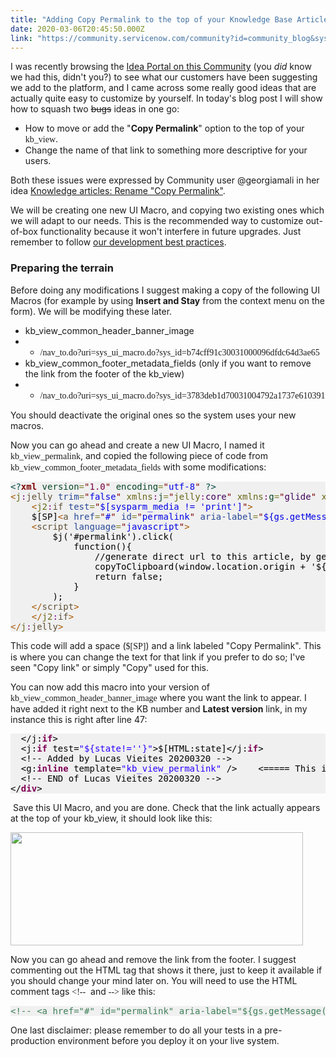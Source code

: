 ```yaml
---
title: "Adding Copy Permalink to the top of your Knowledge Base Article view kbview"
date: 2020-03-06T20:45:50.000Z
link: "https://community.servicenow.com/community?id=community_blog&sys_id=39eb190bdb178850190dfb24399619b2"
---
```

<p>I was recently browsing the <a title="Idea Portal on the ServiceNow Community " href="https://community.servicenow.com/community?id&#61;ideas_list&amp;sysparm_module_id&#61;enhancement_requests" target="_blank" rel="noopener noreferrer nofollow">Idea Portal on this Community</a> (you <em>did</em> know we had this, didn&#39;t you?) to see what our customers have been suggesting we add to the platform, and I came across some really good ideas that are actually quite easy to customize by yourself. In today&#39;s blog post I will show how to squash two <span style="text-decoration: line-through;">bugs</span> ideas in one go:</p>
<ul><li>How to move or add the &#34;<strong>Copy Permalink</strong>&#34; option to the top of your <span style="font-family: &#39;andale mono&#39;, times;">kb_view</span>.</li><li>Change the name of that link to something more descriptive for your users.</li></ul>
<p>Both these issues were expressed by Community user <sn-mention class="sn-mention" table="live_profile" sysid="adbfc6addb181fc09c9ffb651f961902">&#64;georgiamali</sn-mention> in her idea <a title="Knowledge articles: Rename &#34;Copy Permalink&#34;" href="https://community.servicenow.com/community?id&#61;view_idea&amp;sysparm_idea_id&#61;27f043fbdb648c141cd8a345ca96198a&amp;sysparm_idea_table&#61;x_snc_com_ideation_idea&amp;sysparm_module_id&#61;enhancement_requests" target="_blank" rel="noopener noreferrer nofollow">Knowledge articles: Rename &#34;Copy Permalink&#34;</a>.</p>
<p>We will be creating one new UI Macro, and copying two existing ones which we will adapt to our needs. This is the recommended way to customize out-of-box functionality because it won&#39;t interfere in future upgrades. Just remember to follow <a title="ServiceNow development best practices" href="https://developer.servicenow.com/dev.do#!/guide/madrid/now-platform/tpb-guide/scripting_technical_best_practices" target="_blank" rel="noopener noreferrer nofollow">our development best practices</a>.</p>
<h3>Preparing the terrain</h3>
<p>Before doing any modifications I suggest making a copy of the following UI Macros (for example by using <strong>Insert and Stay</strong> from the context menu on the form). We will be modifying these later.</p>
<ul><li>kb_view_common_header_banner_image</li><li><ul><li><span style="font-family: &#39;andale mono&#39;, times;">/nav_to.do?uri&#61;sys_ui_macro.do?sys_id&#61;b74cff91c30031000096dfdc64d3ae65</span></li></ul>
</li><li>kb_view_common_footer_metadata_fields (only if you want to remove the link from the footer of the kb_view)</li><li><ul><li><span style="font-family: &#39;andale mono&#39;, times;">/nav_to.do?uri&#61;sys_ui_macro.do?sys_id&#61;3783deb1d70031004792a1737e610391</span></li></ul>
</li></ul>
<p>You should deactivate the original ones so the system uses your new macros.</p>
<p>Now you can go ahead and create a new UI Macro, I named it <span style="font-family: &#39;andale mono&#39;, times;">kb_view_permalink</span>, and copied the following piece of code from <span style="font-family: &#39;andale mono&#39;, times;">kb_view_common_footer_metadata_fields</span> with some modifications:</p>
<pre style="color: #000000; background: #f0f0f0;"><span style="color: #004a43;">&lt;?</span><span style="color: #800000; font-weight: bold;">xml</span> <span style="color: #074726;">version</span><span style="color: #808030;">&#61;</span><span style="color: #800000;">&#34;</span><span style="color: #7d0045;">1.0</span><span style="color: #800000;">&#34;</span> <span style="color: #074726;">encoding</span><span style="color: #808030;">&#61;</span><span style="color: #800000;">&#34;</span><span style="color: #0000e6;">utf-8</span><span style="color: #800000;">&#34;</span> <span style="color: #004a43;">?&gt;</span>
<span style="color: #a65700;">&lt;</span><span style="color: #666616;">j</span><span style="color: #800080;">:</span><span style="color: #5f5035;">jelly</span> <span style="color: #274796;">trim</span><span style="color: #808030;">&#61;</span><span style="color: #800000;">&#34;</span><span style="color: #0000e6;">false</span><span style="color: #800000;">&#34;</span> <span style="color: #666616;">xmlns</span><span style="color: #800080;">:</span><span style="color: #074726;">j</span><span style="color: #808030;">&#61;</span><span style="color: #800000;">&#34;</span><span style="color: #666616;">jelly</span><span style="color: #800080;">:</span><span style="color: #40015a;">core</span><span style="color: #800000;">&#34;</span> <span style="color: #666616;">xmlns</span><span style="color: #800080;">:</span><span style="color: #074726;">g</span><span style="color: #808030;">&#61;</span><span style="color: #800000;">&#34;</span><span style="color: #40015a;">glide</span><span style="color: #800000;">&#34;</span> <span style="color: #666616;">xmlns</span><span style="color: #800080;">:</span><span style="color: #074726;">j2</span><span style="color: #808030;">&#61;</span><span style="color: #800000;">&#34;</span><span style="color: #40015a;">null</span><span style="color: #800000;">&#34;</span> <span style="color: #666616;">xmlns</span><span style="color: #800080;">:</span><span style="color: #074726;">g2</span><span style="color: #808030;">&#61;</span><span style="color: #800000;">&#34;</span><span style="color: #40015a;">null</span><span style="color: #800000;">&#34;</span><span style="color: #a65700;">&gt;</span>
	<span style="color: #a65700;">&lt;</span><span style="color: #666616;">j2</span><span style="color: #800080;">:</span><span style="color: #5f5035;">if</span> <span style="color: #274796;">test</span><span style="color: #808030;">&#61;</span><span style="color: #800000;">&#34;</span><span style="color: #0000e6;">$[sysparm_media !&#61; &#39;print&#39;]</span><span style="color: #800000;">&#34;</span><span style="color: #a65700;">&gt;</span>
	$[SP]<span style="color: #a65700;">&lt;</span><span style="color: #5f5035;">a</span> <span style="color: #274796;">href</span><span style="color: #808030;">&#61;</span><span style="color: #800000;">&#34;</span><span style="color: #0000e6;">#</span><span style="color: #800000;">&#34;</span> <span style="color: #274796;">id</span><span style="color: #808030;">&#61;</span><span style="color: #800000;">&#34;</span><span style="color: #0000e6;">permalink</span><span style="color: #800000;">&#34;</span> <span style="color: #274796;">aria-label</span><span style="color: #808030;">&#61;</span><span style="color: #800000;">&#34;</span><span style="color: #0000e6;">${gs.getMessage(&#39;Copy Permalink&#39;)}</span><span style="color: #800000;">&#34;</span><span style="color: #a65700;">&gt;</span>${gs.getMessage(&#39;Copy Permalink&#39;)}<span style="color: #a65700;">&lt;/</span><span style="color: #5f5035;">a</span><span style="color: #a65700;">&gt;</span>
	<span style="color: #a65700;">&lt;</span><span style="color: #5f5035;">script</span> <span style="color: #274796;">language</span><span style="color: #808030;">&#61;</span><span style="color: #800000;">&#34;</span><span style="color: #0000e6;">javascript</span><span style="color: #800000;">&#34;</span><span style="color: #a65700;">&gt;</span>
		$j(&#39;#permalink&#39;).click(
			function(){
				//generate direct url to this article, by getting the domain and adding sysparm_article&#61;NUMBER_OF_ARTICLE
				copyToClipboard(window.location.origin &#43; &#39;${permalink}&#39;);
				return false;
			}
		);
	<span style="color: #a65700;">&lt;/</span><span style="color: #5f5035;">script</span><span style="color: #a65700;">&gt;</span>
	<span style="color: #a65700;">&lt;/</span><span style="color: #666616;">j2</span><span style="color: #800080;">:</span><span style="color: #5f5035;">if</span><span style="color: #a65700;">&gt;</span>
<span style="color: #a65700;">&lt;/</span><span style="color: #666616;">j</span><span style="color: #800080;">:</span><span style="color: #5f5035;">jelly</span><span style="color: #a65700;">&gt;</span>
</pre>
<p>This code will add a space (<span style="font-family: &#39;andale mono&#39;, times;">$[SP]</span>) and a link labeled &#34;Copy Permalink&#34;. This is where you can change the text for that link if you prefer to do so; I&#39;ve seen &#34;Copy link&#34; or simply &#34;Copy&#34; used for this.</p>
<p>You can now add this macro into your version of <span style="font-family: &#39;andale mono&#39;, times;">kb_view_common_header_banner_image</span> where you want the link to appear. I have added it right next to the KB number and <strong>Latest version</strong> link, in my instance this is right after line 47:</p>
<pre style="color: #000000; background: #f0f0f0;">  &lt;/j:<span style="color: #7f0055; font-weight: bold;">if</span>&gt;
  &lt;j:<span style="color: #7f0055; font-weight: bold;">if</span> test&#61;<span style="color: #2a00ff;">&#34;</span><span style="color: #2a00ff;">${state!&#61;&#39;&#39;}</span><span style="color: #2a00ff;">&#34;</span>&gt;$[HTML:state]&lt;/j:<span style="color: #7f0055; font-weight: bold;">if</span>&gt;
  &lt;!-- Added by Lucas Vieites 20200320 --&gt;
  &lt;g:<span style="color: #7f0055; font-weight: bold;">inline</span> template&#61;<span style="color: #2a00ff;">&#34;</span><span style="color: #2a00ff;">kb_view_permalink</span><span style="color: #2a00ff;">&#34;</span> /&gt;    &lt;&#61;&#61;&#61;&#61;&#61; This is the line you need to add
  &lt;!-- END of Lucas Vieites 20200320 --&gt;
&lt;/<span style="color: #7f0055; font-weight: bold;">div</span>&gt;
</pre>
<p> Save this UI Macro, and you are done. Check that the link actually appears at the top of your kb_view, it should look like this:</p>
<p><img style="max-width: 100%; max-height: 480px;" src="https://community.servicenow.com/27322027dbe7c0942be0a851ca961964.iix" width="468" height="181" /></p>
<p>Now you can go ahead and remove the link from the footer. I suggest commenting out the HTML tag that shows it there, just to keep it available if you should change your mind later on. You will need to use the HTML comment tags <span style="font-family: &#39;andale mono&#39;, times;">&lt;!--</span>  and <span style="font-family: &#39;andale mono&#39;, times;">--&gt;</span> like this:</p>
<pre style="color: #000000; background: #f0f0f0;"><span style="color: #3f7f59;">&lt;!-- &lt;a href&#61;&#34;#&#34; id&#61;&#34;permalink&#34; aria-label&#61;&#34;${gs.getMessage(&#39;Copy Permalink&#39;)}&#34;&gt;${gs.getMessage(&#39;Copy Permalink&#39;)}&lt;/a&gt; --&gt;</span>
</pre>
<p>One last disclaimer: please remember to do all your tests in a pre-production environment before you deploy it on your live system.</p>